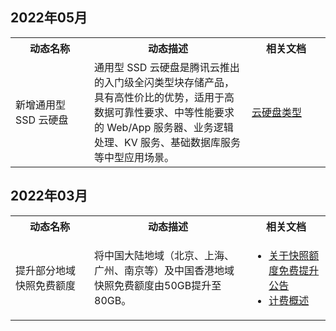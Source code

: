 ## 2022年05月
<table>
	<tr><th style="width: 25%;">动态名称</th><th style="width: 50%;">动态描述</th><th style="width: 25%;">相关文档</th></tr>
		<tr>
	<td>新增通用型 SSD 云硬盘</td>	<td>通用型 SSD 云硬盘是腾讯云推出的入门级全闪类型块存储产品，具有高性价比的优势，适用于高数据可靠性要求、中等性能要求的 Web/App 服务器、业务逻辑处理、KV 服务、基础数据库服务等中型应用场景。</td>
		<td>
	<a href="https://cloud.tencent.com/document/product/362/2353">云硬盘类型</a>
	</td>
	</tr>
</table>

## 2022年03月
<table>
	<tr><th style="width: 25%;">动态名称</th><th style="width: 50%;">动态描述</th><th style="width: 25%;">相关文档</th></tr>
		<tr>
	<td>提升部分地域快照免费额度</td>	<td>将中国大陆地域（北京、上海、广州、南京等）及中国香港地域快照免费额度由50GB提升至80GB。 </td>
		<td>
		<ul>
		<li><a href="https://cloud.tencent.com/document/product/362/70897">关于快照额度免费提升公告</a></li>
		<li><a href="https://cloud.tencent.com/document/product/362/32361">计费概述</a></li>
		</ul>
	</td>
	</tr>
</table>
